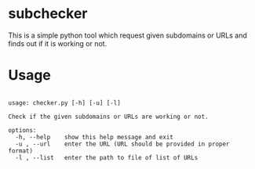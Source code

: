 # subchecker

This is a simple python tool which request given subdomains or URLs and finds out if it is working or not.

# Usage
<pre><code>
usage: checker.py [-h] [-u] [-l]

Check if the given subdomains or URLs are working or not.

options:
  -h, --help    show this help message and exit
  -u , --url    enter the URL (URL should be provided in proper format)
  -l , --list   enter the path to file of list of URLs
  </code></pre>
